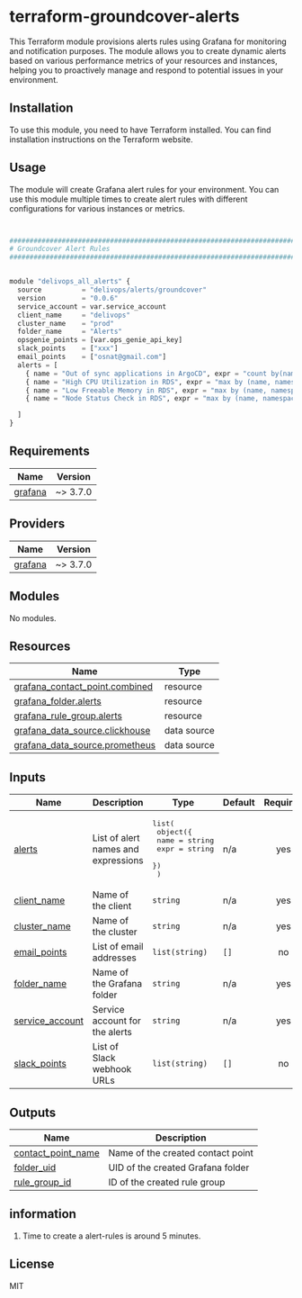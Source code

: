 # terraform-groundcover-alerts
This Terraform module provisions alerts rules using Grafana for monitoring and notification purposes. The module allows you to create dynamic alerts based on various performance metrics of your resources and instances, helping you to proactively manage and respond to potential issues in your environment.

## Installation
To use this module, you need to have Terraform installed. You can find installation instructions on the Terraform website.

## Usage
The module will create Grafana alert rules for your environment. You can use this module multiple times to create alert rules with different configurations for various instances or metrics.

```python


################################################################################
# Groundcover Alert Rules
################################################################################


module "delivops_all_alerts" {
  source          = "delivops/alerts/groundcover"
  version         = "0.0.6"
  service_account = var.service_account
  client_name     = "delivops"
  cluster_name    = "prod"
  folder_name     = "Alerts"
  opsgenie_points = [var.ops_genie_api_key]
  slack_points    = ["xxx"]
  email_points    = ["osnat@gmail.com"]
  alerts = [
    { name = "Out of sync applications in ArgoCD", expr = "count by(name, node, namespace) (rate(argocd_app_info{sync_status=\"OutOfSync\"}[1m])) > 0", severity = "warning" },
    { name = "High CPU Utilization in RDS", expr = "max by (name, namespace, node) (aws_rds_cpuutilization_maximum[5m]) > 7", severity = "warning" },
    { name = "Low Freeable Memory in RDS", expr = "max by (name, namespace, node) (aws_rds_freeable_memory[5m]) < 20", severity = "warning" },
    { name = "Node Status Check in RDS", expr = "max by (name, namespace, node) (aws_rds_node_status[5m]) != 1", severity = "warning" }

  ]
}


```

<!-- BEGIN_TF_DOCS -->
## Requirements

| Name | Version |
|------|---------|
| <a name="requirement_grafana"></a> [grafana](#requirement\_grafana) | ~> 3.7.0 |

## Providers

| Name | Version |
|------|---------|
| <a name="provider_grafana"></a> [grafana](#provider\_grafana) | ~> 3.7.0 |

## Modules

No modules.

## Resources

| Name | Type |
|------|------|
| [grafana_contact_point.combined](https://registry.terraform.io/providers/grafana/grafana/latest/docs/resources/contact_point) | resource |
| [grafana_folder.alerts](https://registry.terraform.io/providers/grafana/grafana/latest/docs/resources/folder) | resource |
| [grafana_rule_group.alerts](https://registry.terraform.io/providers/grafana/grafana/latest/docs/resources/rule_group) | resource |
| [grafana_data_source.clickhouse](https://registry.terraform.io/providers/grafana/grafana/latest/docs/data-sources/data_source) | data source |
| [grafana_data_source.prometheus](https://registry.terraform.io/providers/grafana/grafana/latest/docs/data-sources/data_source) | data source |

## Inputs

| Name | Description | Type | Default | Required |
|------|-------------|------|---------|:--------:|
| <a name="input_alerts"></a> [alerts](#input\_alerts) | List of alert names and expressions | <pre>list(<br/>    object({<br/>      name = string<br/>      expr = string<br/>    })<br/>  )</pre> | n/a | yes |
| <a name="input_client_name"></a> [client\_name](#input\_client\_name) | Name of the client | `string` | n/a | yes |
| <a name="input_cluster_name"></a> [cluster\_name](#input\_cluster\_name) | Name of the cluster | `string` | n/a | yes |
| <a name="input_email_points"></a> [email\_points](#input\_email\_points) | List of email addresses | `list(string)` | `[]` | no |
| <a name="input_folder_name"></a> [folder\_name](#input\_folder\_name) | Name of the Grafana folder | `string` | n/a | yes |
| <a name="input_service_account"></a> [service\_account](#input\_service\_account) | Service account for the alerts | `string` | n/a | yes |
| <a name="input_slack_points"></a> [slack\_points](#input\_slack\_points) | List of Slack webhook URLs | `list(string)` | `[]` | no |

## Outputs

| Name | Description |
|------|-------------|
| <a name="output_contact_point_name"></a> [contact\_point\_name](#output\_contact\_point\_name) | Name of the created contact point |
| <a name="output_folder_uid"></a> [folder\_uid](#output\_folder\_uid) | UID of the created Grafana folder |
| <a name="output_rule_group_id"></a> [rule\_group\_id](#output\_rule\_group\_id) | ID of the created rule group |
<!-- END_TF_DOCS -->

## information

1. Time to create a alert-rules is around 5 minutes.

## License

MIT

